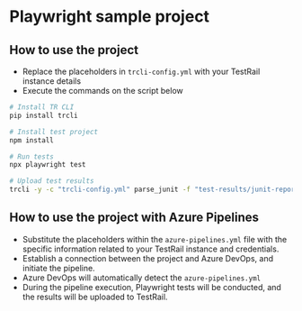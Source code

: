 # Playwright sample project

## How to use the project

- Replace the placeholders in `trcli-config.yml` with your TestRail instance details
- Execute the commands on the script below

```sh
# Install TR CLI
pip install trcli

# Install test project
npm install

# Run tests
npx playwright test

# Upload test results
trcli -y -c "trcli-config.yml" parse_junit -f "test-results/junit-report.xml"
```

## How to use the project with Azure Pipelines

- Substitute the placeholders within the `azure-pipelines.yml` file with the specific information related to your TestRail instance and credentials.
- Establish a connection between the project and Azure DevOps, and initiate the pipeline.
- Azure DevOps will automatically detect the `azure-pipelines.yml`
- During the pipeline execution, Playwright tests will be conducted, and the results will be uploaded to TestRail.
